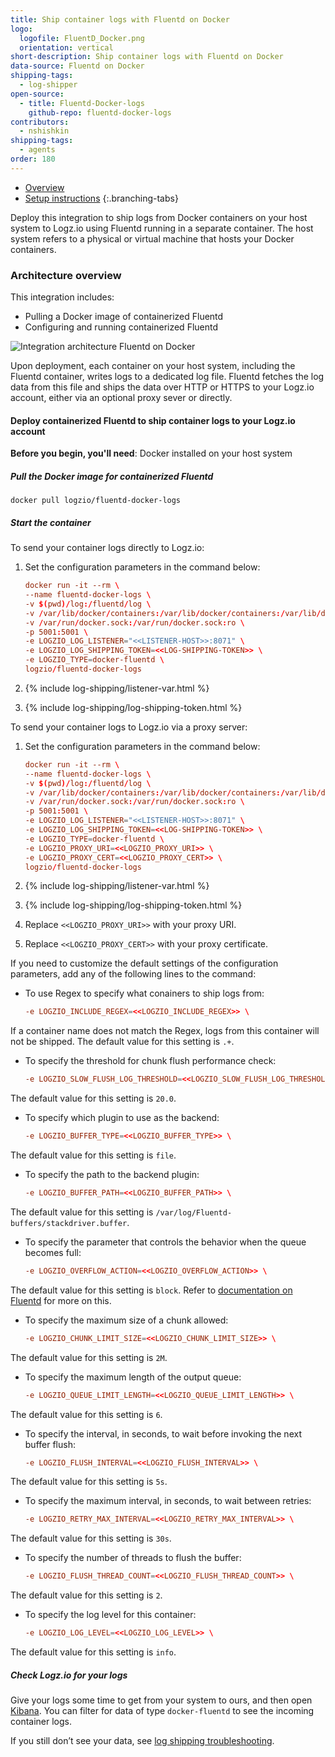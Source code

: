 ```yaml
---
title: Ship container logs with Fluentd on Docker
logo:
  logofile: FluentD_Docker.png
  orientation: vertical
short-description: Ship container logs with Fluentd on Docker
data-source: Fluentd on Docker
shipping-tags:
  - log-shipper
open-source:
  - title: Fluentd-Docker-logs
    github-repo: fluentd-docker-logs
contributors:
  - nshishkin
shipping-tags:
  - agents
order: 180
---
```

<!-- tabContainer:start -->
<div class="branching-container">

* [Overview](#overview)
* [Setup instructions](#setup-instructions)
{:.branching-tabs}

<!-- tab:start -->
<div id="overview">

Deploy this integration to ship logs from Docker containers on your host system to Logz.io using Fluentd running in a separate container. The host system refers to a physical or virtual machine that hosts your Docker containers.


### Architecture overview

This integration includes:


* Pulling a Docker image of containerized Fluentd
* Configuring and running containerized Fluentd

![Integration architecture Fluentd on Docker](https://dytvr9ot2sszz.cloudfront.net/logz-docs/log-shipping/docker-fluentd-hla-v2.png)

Upon deployment, each container on your host system, including the Fluentd container, writes logs to a dedicated log file. Fluentd fetches the log data from this file and ships the data over HTTP or HTTPS to your Logz.io account, either via an optional proxy sever or directly.

</div>
<!-- tab:end -->


<!-- tab:start -->
<div id="setup-instructions">

#### Deploy containerized Fluentd to ship container logs to your Logz.io account

**Before you begin, you'll need**:
Docker installed on your host system

<div class="tasklist">

##### Pull the Docker image for containerized Fluentd

```shell
docker pull logzio/fluentd-docker-logs
```

##### Start the container

To send your container logs directly to Logz.io:

1. Set the configuration parameters in the command below:

   ```conf
   docker run -it --rm \
   --name fluentd-docker-logs \
   -v $(pwd)/log:/fluentd/log \
   -v /var/lib/docker/containers:/var/lib/docker/containers:/var/lib/docker/containers:ro \
   -v /var/run/docker.sock:/var/run/docker.sock:ro \
   -p 5001:5001 \
   -e LOGZIO_LOG_LISTENER="<<LISTENER-HOST>>:8071" \
   -e LOGZIO_LOG_SHIPPING_TOKEN=<<LOG-SHIPPING-TOKEN>> \
   -e LOGZIO_TYPE=docker-fluentd \
   logzio/fluentd-docker-logs
   ```

2. {% include log-shipping/listener-var.html %}
3. {% include log-shipping/log-shipping-token.html %}

To send your container logs to Logz.io via a proxy server:

1. Set the configuration parameters in the command below:

   ```conf
   docker run -it --rm \
   --name fluentd-docker-logs \
   -v $(pwd)/log:/fluentd/log \
   -v /var/lib/docker/containers:/var/lib/docker/containers:/var/lib/docker/containers:ro \
   -v /var/run/docker.sock:/var/run/docker.sock:ro \
   -p 5001:5001 \
   -e LOGZIO_LOG_LISTENER="<<LISTENER-HOST>>:8071" \
   -e LOGZIO_LOG_SHIPPING_TOKEN=<<LOG-SHIPPING-TOKEN>> \
   -e LOGZIO_TYPE=docker-fluentd \
   -e LOGZIO_PROXY_URI=<<LOGZIO_PROXY_URI>> \
   -e LOGZIO_PROXY_CERT=<<LOGZIO_PROXY_CERT>> \
   logzio/fluentd-docker-logs
   ```

2. {% include log-shipping/listener-var.html %}
3. {% include log-shipping/log-shipping-token.html %}
4. Replace `<<LOGZIO_PROXY_URI>>` with your proxy URI.
5. Replace `<<LOGZIO_PROXY_CERT>>` with your proxy certificate.

If you need to customize the default settings of the configuration parameters, add any of the following lines to the command:
  
* To use Regex to specify what conainers to ship logs from: 
  
   ```conf
   -e LOGZIO_INCLUDE_REGEX=<<LOGZIO_INCLUDE_REGEX>> \
   ```
  
 If a container name does not match the Regex, logs from this container will not be shipped. The default value for this setting is `.+`.
  
* To specify the threshold for chunk flush performance check:
  
   ```conf
   -e LOGZIO_SLOW_FLUSH_LOG_THRESHOLD=<<LOGZIO_SLOW_FLUSH_LOG_THRESHOLD>> \
   ```

The default value for this setting is `20.0`.
 
* To specify which plugin to use as the backend:
  
   ```conf
   -e LOGZIO_BUFFER_TYPE=<<LOGZIO_BUFFER_TYPE>> \
   ```

The default value for this setting is `file`.
  
* To specify the path to the backend plugin:
  
   ```conf
   -e LOGZIO_BUFFER_PATH=<<LOGZIO_BUFFER_PATH>> \
   ```

The default value for this setting is `/var/log/Fluentd-buffers/stackdriver.buffer`.
  
* To specify the parameter that controls the behavior when the queue becomes full:
  
   ```conf
   -e LOGZIO_OVERFLOW_ACTION=<<LOGZIO_OVERFLOW_ACTION>> \
   ```

The default value for this setting is `block`. Refer to [documentation on Fluentd](https://docs.fluentd.org/output#overflow_action) for more on this.

* To specify the maximum size of a chunk allowed:
  
   ```conf
   -e LOGZIO_CHUNK_LIMIT_SIZE=<<LOGZIO_CHUNK_LIMIT_SIZE>> \
   ```

The default value for this setting is `2M`.

* To specify the maximum length of the output queue:
  
   ```conf
   -e LOGZIO_QUEUE_LIMIT_LENGTH=<<LOGZIO_QUEUE_LIMIT_LENGTH>> \
   ```

The default value for this setting is `6`.

* To specify the interval, in seconds, to wait before invoking the next buffer flush:
  
   ```conf
   -e LOGZIO_FLUSH_INTERVAL=<<LOGZIO_FLUSH_INTERVAL>> \
   ```

The default value for this setting is `5s`.

* To specify the maximum interval, in seconds, to wait between retries:
  
   ```conf
   -e LOGZIO_RETRY_MAX_INTERVAL=<<LOGZIO_RETRY_MAX_INTERVAL>> \
   ```

The default value for this setting is `30s`.
  
* To specify the number of threads to flush the buffer:
  
   ```conf
   -e LOGZIO_FLUSH_THREAD_COUNT=<<LOGZIO_FLUSH_THREAD_COUNT>> \
   ```

The default value for this setting is `2`.

* To specify the log level for this container:
  
   ```conf
   -e LOGZIO_LOG_LEVEL=<<LOGZIO_LOG_LEVEL>> \
   ```

The default value for this setting is `info`.
 

##### Check Logz.io for your logs

Give your logs some time to get from your system to ours, and then open [Kibana](https://app.logz.io/#/dashboard/kibana/discover?). You can filter for data of type `docker-fluentd` to see the incoming container logs.
  
If you still don’t see your data, see [log shipping troubleshooting](https://docs.logz.io/user-guide/log-shipping/log-shipping-troubleshooting.html).
</div>

</div>
<!-- tab:end -->

</div>
<!-- tabContainer:end -->
